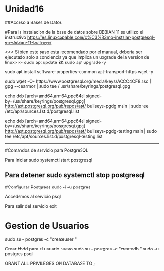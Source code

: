 # Unidad16
##Acceso a  Bases de Datos


#Para la instalación de la base de datos sobre DEBIAN 11 se utilizo el instructivo
https://es.linuxcapable.com/c%C3%B3mo-instalar-postgresql-en-debian-11-bullseye/

<<< Si bien este paso esta recomendado por el manual, deberia ser ejecutado solo a conciencia ya que implica un upgrade de la version de linux>>>
sudo apt update && sudo apt upgrade -y

sudo apt install software-properties-common apt-transport-https wget -y

sudo wget -O- https://www.postgresql.org/media/keys/ACCC4CF8.asc | gpg --dearmor | sudo tee /
usr/share/keyrings/postgresql.gpg

echo deb [arch=amd64,arm64,ppc64el signed-by=/usr/share/keyrings/postgresql.gpg] http://apt.postgresql.org/pub/repos/apt/ bullseye-pgdg main | sudo tee /etc/apt/sources.list.d/postgresql.list

echo deb [arch=amd64,arm64,ppc64el signed-by=/usr/share/keyrings/postgresql.gpg] http://apt.postgresql.org/pub/repos/apt/ bullseye-pgdg-testing main | sudo tee /etc/apt/sources.list.d/postgresql-testing.list


-----------------------
#Comandos de servicio para PostgreSQL

Para Iniciar
sudo systemctl start postgresql

Para detener
sudo systemctl stop postgresql
---------------

#Configurar Postgress
sudo -i -u postgres

Accedemos al servicio 
psql

Para salir del servicio
exit

# Gestion de Usuarios

sudo su - postgres -c "createuser <name>"

Crear bbdd para el usuario nuevo
sudo su - postgres -c "createdb <namedb>"
sudo -u postgres psql

GRANT ALL PRIVILEGES ON DATABASE <usernamedb> TO <name>;


